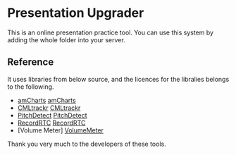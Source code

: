 # Presentation Upgrader

This is an online presentation practice tool. You can use this system by adding the whole folder into your server.

## Reference
It uses libraries from below source, and the licences for the libralies belongs to the following.
* [amCharts] [amCharts]
* [CMLtrackr] [CMLtrackr]
* [PitchDetect] [PitchDetect]
* [RecordRTC] [RecordRTC]
* [Volume Meter] [VolumeMeter]

Thank you very much to the developers of these tools.

[amCharts]: https://www.amcharts.com/ "amCharts"
[CMLtrackr]: https://github.com/auduno/clmtrackr "CMLtrackr"
[PitchDetect]: https://github.com/cwilso/pitchdetect "PitchDetect"
[RecordRTC]: https://github.com/muaz-khan/RecordRTC "RecordRTC"
[VolumeMeter]: https://github.com/cwilso/volume-meter "VolumeMeter"
